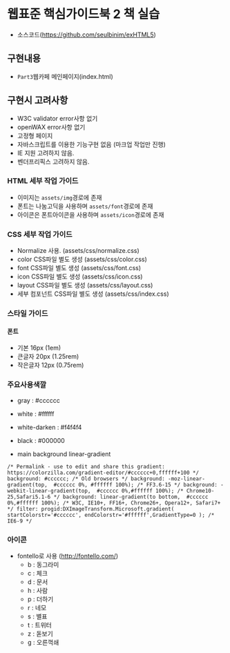 # 웹표준 핵심가이드북 2 책 실습 
- 소스코드(https://github.com/seulbinim/exHTML5)

## 구현내용 
- `Part3`웹카페 메인페이지(index.html)

## 구현시 고려사항 
- W3C validator error사항 없기 
- openWAX error사항 없기 
- 고정형 페이지 
- 자바스크립트를 이용한 기능구현 없음 (마크업 작업만 진행) 
- IE 지원 고려하지 않음. 
- 벤더프리픽스 고려하지 않음.

### HTML 세부 작업 가이드  
- 이미지는 `assets/img`경로에 존재 
- 폰트는 나눔고딕을 사용하며 `assets/font`경로에 존재 
- 아이콘은 폰트아이콘을 사용하며 `assets/icon`경로에 존재 

### CSS 세부 작업 가이드 
- Normalize 사용. (assets/css/normalize.css)
- color CSS파일 별도 생성 (assets/css/color.css)  
- font CSS파일 별도 생성 (assets/css/font.css)
- icon CSS파일 별도 생성 (assets/css/icon.css)
- layout CSS파일 별도 생성 (assets/css/layout.css)
- 세부 컴포넌트 CSS파일 별도 생성 (assets/css/index.css)

### 스타일 가이드 
#### 폰트 
- 기본 16px (1em)
- 큰글자 20px (1.25rem) 
- 작은글자 12px (0.75rem) 

### 주요사용색깔 
- gray : #cccccc 
  
- white : #ffffff
- white-darken : #f4f4f4
- black : #000000 
- main background linear-gradient

`/* Permalink - use to edit and share this gradient: https://colorzilla.com/gradient-editor/#cccccc+0,ffffff+100 */
  background: #cccccc; /* Old browsers */
  background: -moz-linear-gradient(top,  #cccccc 0%, #ffffff 100%); /* FF3.6-15 */
  background: -webkit-linear-gradient(top,  #cccccc 0%,#ffffff 100%); /* Chrome10-25,Safari5.1-6 */
  background: linear-gradient(to bottom,  #cccccc 0%,#ffffff 100%); /* W3C, IE10+, FF16+, Chrome26+, Opera12+, Safari7+ */
  filter: progid:DXImageTransform.Microsoft.gradient( startColorstr='#cccccc', endColorstr='#ffffff',GradientType=0 ); /* IE6-9 */
  `
### 아이콘 
- fontello로 사용 (http://fontello.com/)
    - b : 동그라미 
    - c : 체크
    - d : 문서
    - h : 사람
    - p : 더하기
    - r : 네모
    - s : 별표
    - t : 트위터
    - z : 돋보기
    - g : 오른꺽쇄
